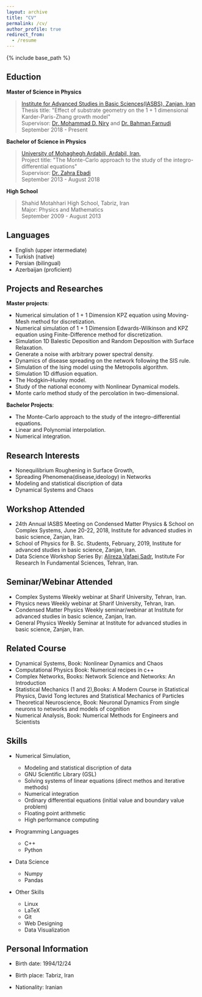 ```yaml
---
layout: archive
title: "CV"
permalink: /cv/
author_profile: true
redirect_from:
  - /resume
---
```


{% include base_path %}



## Eduction


**Master of Science in Physics**

>[Institute for Advanced Studies in Basic Sciences(IASBS), Zanjan, Iran](https://iasbs.ac.ir/?lang=en)  
>Thesis title: "Effect of substrate geometry on the 1 + 1 dimensional Karder-Paris-Zhang growth model"  
>Supervisor: [Dr. Mohammad D. Niry](https://iasbs.ac.ir/~m.d.niry/) and [Dr. Bahman Farnudi](https://iasbs.ac.ir/~farnudi/stsn_eng.htm)  
>September 2018 - Present

**Bachelor of Science in Physics**

>[University of Mohaghegh Ardabili, Ardabil, Iran,](https://uma.ac.ir/index.php?slc_lang=en)  
>Project title: "The Monte-Carlo approach to the study of the integro-differential equations"    
>Supervisor: [Dr. Zahra Ebadi](https://scholar.google.com/citations?user=capnNHYAAAAJ&hl=en)  
>September 2013 - August 2018

**High School**  
>Shahid Motahhari High School, Tabriz, Iran  
>Major: Physics and Mathematics  
>September 2009 - August 2013

## Languages
* English (upper intermediate)
* Turkish (native)
* Persian (bilingual)
* Azerbaijan (proficient)

## Projects and Researches

**Master projects**:
* Numerical simulation of 1 + 1 Dimension KPZ equation using Moving-Mesh method for discretization.    
* Numerical simulation of 1 + 1 Dimension Edwards-Wilkinson and KPZ equation using Finite-Difference method for discretization.     
* Simulation 1D Balestic Deposition and Random Deposition with Surface Relaxation.        
* Generate a noise with arbitrary power spectral density.    
* Dynamics of disease spreading on the network following the SIS rule.    
* Simulation of the Ising model using the Metropolis algorithm.    
* Simulation 1D diffusion equation.  
* The Hodgkin–Huxley model.  
* Study of the national economy with Nonlinear Dynamical models.  
* Monte carlo method study of the percolation in two-dimensional.    

**Bachelor Projects**:
* The Monte-Carlo approach to the study of the integro-differential equations.  
* Linear and Polynomial interpolation.
* Numerical integration.

## Research Interests
* Nonequilibrium Roughening in Surface Growth,
* Spreading Phenomena(disease,ideology) in Networks 
* Modeling and statistical discription of data
* Dynamical Systems and Chaos


## Workshop Attended 
* 24th Annual IASBS Meeting on Condensed Matter Physics & School on Complex Systems, June 20-22, 2018, Institute for advanced studies in basic science, Zanjan, Iran.  
* School of Physics for B. Sc. Students, February, 2019, Institute for advanced studies in basic science, Zanjan, Iran.
* Data Science Workshop Series By: [Alireza Vafaei Sadr](http://physics.ipm.ac.ir/~vafaei/), Institute For Research In Fundamental Sciences, Tehran, Iran.

## Seminar/Webinar Attended  
* Complex Systems Weekly webinar at Sharif University, Tehran, Iran.  
* Physics news Weekly webinar at Sharif University, Tehran, Iran.  
* Condensed Matter Physics Weekly seminar/webinar at Institute for advanced studies in basic science, Zanjan, Iran.  
* General Physics Weekly Seminar at Institute for advanced studies in basic science, Zanjan, Iran. 

## Related Course
* Dynamical Systems, Book: Nonlinear Dynamics and Chaos  
* Computational Physics Book: Numerical recipes in c++  
* Complex Networks, Books: Network Science and Networks: An Introduction  
* Statistical Mechanics (1 and 2),Books: A Modern Course in Statistical Physics, David Tong lectures and Statistical Mechanics of Particles 
* Theoretical Neuroscience, Book: Neuronal Dynamics From single neurons to networks and models of cognition  
* Numerical Analysis, Book: Numerical Methods for Engineers and Scientists

## Skills
* Numerical Simulation,
  * Modeling and statistical discription of data
  * GNU Scientific Library (GSL)  
  * Solving systems of linear equations (direct methos and iterative methods)
  * Numerical integration
  * Ordinary differential equations (initial value and boundary value problem)
  * Floating point arithmetic
  * High performance computing
  
* Programming Languages
  * C++ 
  * Python
  
* Data Science
  * Numpy
  * Pandas
  
* Other Skills 
  * Linux
  * LaTeX
  * Git
  * Web Designing
  * Data Visualization


  
## Personal Information

* Birth date: 1994/12/24

* Birth place: Tabriz, Iran

* Nationality: Iranian
